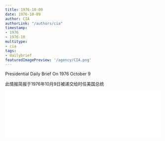 ```yaml
---
title: 1976-10-09
date: 1976-10-09
author: CIA 
authorLink: "/authors/cia"
timestamp: 
- 1976
- 1976-10
multitype: 
- cia
tags: 
- dailybrief
featuredImagePreview: '/agency/CIA.png'
---
```



Presidential Daily Brief On 1976 October 9

此情报简报于1976年10月9日被递交给时任美国总统

<!--more-->





<div id="over" style="width:100%; overflow:hidden"> <iframe id="sFrame" name="sFrame" frameborder="no" border="0"  allowfullscreen marginwidth="0" scrolling="no" src = " /CIA/1976-10-09.html "  style = " position:absulute; width: 806px; top: 300;" > </iframe> </div>